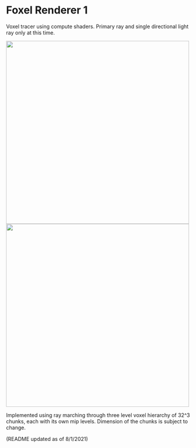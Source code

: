 # Foxel Renderer 1

Voxel tracer using compute shaders.
Primary ray and single directional light ray only at this time.

<img src="https://github.com/AndrewChoiDev/wgpu_testing/blob/main/preview/preview_a.PNG" width="500"/>
<img src="https://github.com/AndrewChoiDev/wgpu_testing/blob/main/preview/preview_b.PNG" width="500"/>

Implemented using ray marching through three level voxel hierarchy of 32^3 chunks, each with its own mip levels.
Dimension of the chunks is subject to change.

(README updated as of 8/1/2021)
